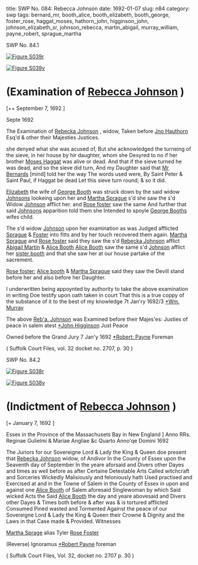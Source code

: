 title: SWP No. 084: Rebecca Johnson
date: 1692-01-07
slug: n84
category: swp
tags: bernard_mr, booth_alice, booth_elizabeth, booth_george, foster_rose, haggat_moses, hathorn_john, higginson_john, johnson_elizabeth_sr, johnson_rebecca, martin_abigail, murray_william, payne_robert, sprague_martha



<div markdown class="doc" id="n84.1">

<div class="doc_id">SWP No. 84.1</div>


<span markdown class="figure">[![Figure S039r](archives/Suffolk/small/S039A.jpg)](archives/Suffolk/large/S039A.jpg)</span>

<span markdown class="figure">[![Figure S039v](archives/Suffolk/small/S039B.jpg)](archives/Suffolk/large/S039B.jpg)</span>

# (Examination of [Rebecca Johnson](/tag/johnson_rebecca.html) )

[++ September 7, 1692 ]

Septe 1692

The Examination of [Rebecka Johnson](/tag/johnson_rebecca.html) , widow, Taken before [Jno Hauthorn](/tag/hathorn_john.html) Esq'd & other their Majesties Justices.

she denyed what she was acused of, But she acknowledged the turneing of the sieve, in her house by hir daughter, whom she Desyred to no if her brother [Moses Haggat](/tag/haggat_moses.html) was alive or dead. And that if the sieve turned he was dead, and so the sieve did turn, And my Daughter said that [Mr Bernards](/tag/bernard_mr.html) [mind] told her the way The words used were, By Saint Peter & Saint Paul, if Haggat be dead Let this sieve turn round; & so it did.

[Elizabeth](/tag/booth_elizabeth.html) the wife of [George Booth](/tag/booth_george.html) was struck down by the said widow [Johnsons](/tag/johnson_elizabeth_sr.html) lookeing upon her and [Martha Sprague](/tag/sprague_martha.html) s'd she saw the s'd Widow [Johnson](/tag/johnson_elizabeth_sr.html) afflict her. and [Rose foster](/tag/foster_rose.html) saw the same And further that said [Johnsons](/tag/johnson_elizabeth_sr.html) apparition told them she Intended to spoyle [George Booths](/tag/booth_george.html) wifes child.

The s'd widow [Johnson](/tag/johnson_elizabeth_sr.html) upon her examination as was Judged afflicted [Sprague](/tag/sprague_martha.html) & [Foster](/tag/foster_rose.html) into fitts and by her touch recovered them again. [Martha Sprague](/tag/sprague_martha.html) and [Rose foster](/tag/foster_rose.html) said they saw the s'd [Rebecka Johnson](/tag/johnson_rebecca.html) afflict [Abigail Martin](/tag/martin_abigail.html) & [Alice Booth](/tag/booth_alice.html) [Alice Booth](/tag/booth_alice.html) saw the same s'd [Johnson](/tag/johnson_rebecca.html) afflict her [sister booth](/tag/booth_elizabeth.html) and that she saw her at our house partake of the sacrement.

[Rose foster:](/tag/foster_rose.html) [Alice booth](/tag/booth_alice.html) & [Martha Sprague](/tag/sprague_martha.html) said they saw the Devill stand before her and also before her Daughter.

I underwritten being appoynted by authority to take the above examination in writing Doe testify upon oath taken in court That this is a true coppy of the substance of it to the best of my knowledge 7t Jan'ry 1692/3 [*Wm. Murray](/tag/murray_william.html)

The above [Reb'a. Johnson](/tag/johnson_rebecca.html) was Examined before their Majes'es: Justies of peace in salem
atest [*John Higginson](/tag/higginson_john.html) Just Peace

Owned before the Grand Jury 
7 Jan'y 1692  [*Robert: Payne](/tag/payne_robert.html) Foreman 

( Suffolk Court Files, vol. 32 docket no. 2707, p. 30 )

</div>



<div markdown class="doc" id="n84.2">

<div class="doc_id">SWP No. 84.2</div>


<span markdown class="figure">[![Figure S038r](archives/Suffolk/small/S038A.jpg)](archives/Suffolk/large/S038A.jpg)</span>

<span markdown class="figure">[![Figure S038v](archives/Suffolk/small/S038B.jpg)](archives/Suffolk/large/S038B.jpg)</span>

# (Indictment of [Rebecca Johnson](/tag/johnson_rebecca.html) )

[+ January 7, 1692 ]

Essex in the Province of the Massachusets Bay in New England ] Anno RRs. Reginae Gulielmi & Mariae Angliae &c Quarto Anno'qe Domini 1692

The Juriors for our Sovereigne Lord & Lady the King & Queen doe present that [Rebecka Johnson](/tag/johnson_rebecca.html) widow, of Andivor In the County of Essex upon the Seaventh day of September In the yeare aforsaid and Divers other Dayes and times as well before as after Certaine Detestable Arts Called witchcraft and Sorceries Wickedly Malisiously and feloniously hath Used practised and Exercised at and in the Towne of Salem in the County of Essex in upon and against one [Alice Booth](/tag/booth_alice.html) of Salem aforesaid Singlewoman by which Said wicked Acts the Said [Alice Booth](/tag/booth_alice.html) the day and yeare abovesaid and Divers other Dayes & Times both before & after was & is tortured afflicted Consumed Pined wasted and Tormented Against the peace of our Sovereigne Lord & Lady the King & Queen their Crowne & Dignity and the Laws in that Case made & Provided.
Witnesses 

[Martha Sprage](/tag/sprague_martha.html) alias Tyler
[Rose Foster](/tag/foster_rose.html)

(Reverse) Ignoramus 
[*Robert Payne](/tag/payne_robert.html)
foreman 

( Suffolk Court Files, Vol. 32, docket no. 2707 p. 30 )


</div>
